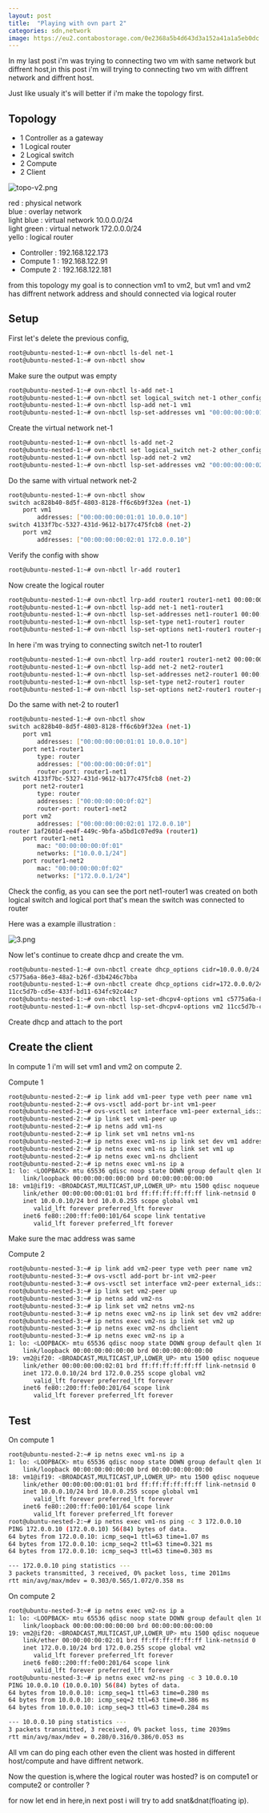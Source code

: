 ```yaml
---
layout: post
title:  "Playing with ovn part 2"
categories: sdn,network
image: https://eu2.contabostorage.com/0e2368a5b4d643d3a152a41a1a5eb0dc:kano/Kano_two.png
---
```

In my last post i'm was trying to connecting two vm with same network but diffrent host,in this post i'm will trying to connecting two vm with diffrent network and diffrent host.

Just like usualy it's will better if i'm make the topology first.


## Topology
- 1 Controller as a gateway
- 1 Logical router
- 2 Logical switch
- 2 Compute 
- 2 Client

![topo-v2.png](../../assets/img/sdn/topo-v2.png)

red : physical network  
blue : overlay network  
light blue : virtual network 10.0.0.0/24  
light green : virtual network 172.0.0.0/24  
yello : logical router

- Controller : 192.168.122.173
- Compute 1 : 192.168.122.91
- Compute 2 : 192.168.122.181

from this topology my goal is to connection vm1 to vm2, but vm1 and vm2 has diffrent network address and should connected via logical router

## Setup
First let's delete the previous config,

```bash
root@ubuntu-nested-1:~# ovn-nbctl ls-del net-1
root@ubuntu-nested-1:~# ovn-nbctl show
```
Make sure the output was empty

```bash
root@ubuntu-nested-1:~# ovn-nbctl ls-add net-1
root@ubuntu-nested-1:~# ovn-nbctl set logical_switch net-1 other_config:subnet="10.0.0.0/24" other_config:exclude_ips="10.0.0.1"
root@ubuntu-nested-1:~# ovn-nbctl lsp-add net-1 vm1
root@ubuntu-nested-1:~# ovn-nbctl lsp-set-addresses vm1 "00:00:00:00:01:01 10.0.0.10"
```
Create the virtual network net-1

```bash
root@ubuntu-nested-1:~# ovn-nbctl ls-add net-2
root@ubuntu-nested-1:~# ovn-nbctl set logical_switch net-2 other_config:subnet="172.0.0.0/24" other_config:exclude_ips="172.0.0.1"
root@ubuntu-nested-1:~# ovn-nbctl lsp-add net-2 vm2
root@ubuntu-nested-1:~# ovn-nbctl lsp-set-addresses vm2 "00:00:00:00:02:01 172.0.0.10"
```
Do the same with virtual network net-2

```bash
root@ubuntu-nested-1:~# ovn-nbctl show
switch ac828b40-8d5f-4803-8128-ff6c6b9f32ea (net-1)
    port vm1
        addresses: ["00:00:00:00:01:01 10.0.0.10"]
switch 4133f7bc-5327-431d-9612-b177c475fcb8 (net-2)
    port vm2
        addresses: ["00:00:00:00:02:01 172.0.0.10"]
```
Verify the config with show

```bash
root@ubuntu-nested-1:~# ovn-nbctl lr-add router1
```
Now create the logical router

```bash
root@ubuntu-nested-1:~# ovn-nbctl lrp-add router1 router1-net1 00:00:00:00:0f:01 10.0.0.1/24
root@ubuntu-nested-1:~# ovn-nbctl lsp-add net-1 net1-router1
root@ubuntu-nested-1:~# ovn-nbctl lsp-set-addresses net1-router1 00:00:00:00:0f:01
root@ubuntu-nested-1:~# ovn-nbctl lsp-set-type net1-router1 router
root@ubuntu-nested-1:~# ovn-nbctl lsp-set-options net1-router1 router-port=router1-net1
```
In here i'm was trying to connecting switch net-1 to router1

```bash
root@ubuntu-nested-1:~# ovn-nbctl lrp-add router1 router1-net2 00:00:00:00:0f:02 172.0.0.1/24
root@ubuntu-nested-1:~# ovn-nbctl lsp-add net-2 net2-router1
root@ubuntu-nested-1:~# ovn-nbctl lsp-set-addresses net2-router1 00:00:00:00:0f:02
root@ubuntu-nested-1:~# ovn-nbctl lsp-set-type net2-router1 router
root@ubuntu-nested-1:~# ovn-nbctl lsp-set-options net2-router1 router-port=router1-net2
```
Do the same with net-2 to router1

```bash
root@ubuntu-nested-1:~# ovn-nbctl show
switch ac828b40-8d5f-4803-8128-ff6c6b9f32ea (net-1)
    port vm1
        addresses: ["00:00:00:00:01:01 10.0.0.10"]
    port net1-router1
        type: router
        addresses: ["00:00:00:00:0f:01"]
        router-port: router1-net1
switch 4133f7bc-5327-431d-9612-b177c475fcb8 (net-2)
    port net2-router1
        type: router
        addresses: ["00:00:00:00:0f:02"]
        router-port: router1-net2
    port vm2
        addresses: ["00:00:00:00:02:01 172.0.0.10"]
router 1af2601d-ee4f-449c-9bfa-a5bd1c07ed9a (router1)
    port router1-net1
        mac: "00:00:00:00:0f:01"
        networks: ["10.0.0.1/24"]
    port router1-net2
        mac: "00:00:00:00:0f:02"
        networks: ["172.0.0.1/24"]
```
Check the config, as you can see the port net1-router1 was created on both logical switch and logical port that's mean the switch was connected to router

Here was a example illustration :

![3.png](../../assets/img/sdn/3.png)

Now let's continue to create dhcp and create the vm.


```bash
root@ubuntu-nested-1:~# ovn-nbctl create dhcp_options cidr=10.0.0.0/24 options='"lease_time"="3600" "router"="10.0.0.1" "server_id"="10.0.0.1" "server_mac"="00:00:00:00:0f:01"'
c5775a6a-86e3-48a2-b26f-d3b4246c7bba
root@ubuntu-nested-1:~# ovn-nbctl create dhcp_options cidr=172.0.0.0/24 options='"lease_time"="3600" "router"="172.0.0.1" "server_id"="172.0.0.1" "server_mac"="00:00:00:00:0f:02"'
11cc5d7b-cd5e-433f-bd11-634fc92c44c7
root@ubuntu-nested-1:~# ovn-nbctl lsp-set-dhcpv4-options vm1 c5775a6a-86e3-48a2-b26f-d3b4246c7bba
root@ubuntu-nested-1:~# ovn-nbctl lsp-set-dhcpv4-options vm2 11cc5d7b-cd5e-433f-bd11-634fc92c44c7
```
Create dhcp and attach to the port


## Create the client
In compute 1 i'm will set vm1 and vm2 on compute 2.

Compute 1 
```bash
root@ubuntu-nested-2:~# ip link add vm1-peer type veth peer name vm1
root@ubuntu-nested-2:~# ovs-vsctl add-port br-int vm1-peer
root@ubuntu-nested-2:~# ovs-vsctl set interface vm1-peer external_ids:iface-id=vm1
root@ubuntu-nested-2:~# ip link set vm1-peer up
root@ubuntu-nested-2:~# ip netns add vm1-ns
root@ubuntu-nested-2:~# ip link set vm1 netns vm1-ns
root@ubuntu-nested-2:~# ip netns exec vm1-ns ip link set dev vm1 address 00:00:00:00:01:01
root@ubuntu-nested-2:~# ip netns exec vm1-ns ip link set vm1 up
root@ubuntu-nested-2:~# ip netns exec vm1-ns dhclient
root@ubuntu-nested-2:~# ip netns exec vm1-ns ip a
1: lo: <LOOPBACK> mtu 65536 qdisc noop state DOWN group default qlen 1000
    link/loopback 00:00:00:00:00:00 brd 00:00:00:00:00:00
18: vm1@if19: <BROADCAST,MULTICAST,UP,LOWER_UP> mtu 1500 qdisc noqueue state UP group default qlen 1000
    link/ether 00:00:00:00:01:01 brd ff:ff:ff:ff:ff:ff link-netnsid 0
    inet 10.0.0.10/24 brd 10.0.0.255 scope global vm1
       valid_lft forever preferred_lft forever
    inet6 fe80::200:ff:fe00:101/64 scope link tentative 
       valid_lft forever preferred_lft forever
```
Make sure the mac address was same

Compute 2
```bash
root@ubuntu-nested-3:~# ip link add vm2-peer type veth peer name vm2
root@ubuntu-nested-3:~# ovs-vsctl add-port br-int vm2-peer
root@ubuntu-nested-3:~# ovs-vsctl set interface vm2-peer external_ids:iface-id=vm2
root@ubuntu-nested-3:~# ip link set vm2-peer up
root@ubuntu-nested-3:~# ip netns add vm2-ns
root@ubuntu-nested-3:~# ip link set vm2 netns vm2-ns
root@ubuntu-nested-3:~# ip netns exec vm2-ns ip link set dev vm2 address 00:00:00:00:02:01
root@ubuntu-nested-3:~# ip netns exec vm2-ns ip link set vm2 up
root@ubuntu-nested-3:~# ip netns exec vm2-ns dhclient
root@ubuntu-nested-3:~# ip netns exec vm2-ns ip a
1: lo: <LOOPBACK> mtu 65536 qdisc noop state DOWN group default qlen 1000
    link/loopback 00:00:00:00:00:00 brd 00:00:00:00:00:00
19: vm2@if20: <BROADCAST,MULTICAST,UP,LOWER_UP> mtu 1500 qdisc noqueue state UP group default qlen 1000
    link/ether 00:00:00:00:02:01 brd ff:ff:ff:ff:ff:ff link-netnsid 0
    inet 172.0.0.10/24 brd 172.0.0.255 scope global vm2
       valid_lft forever preferred_lft forever
    inet6 fe80::200:ff:fe00:201/64 scope link 
       valid_lft forever preferred_lft forever
```

## Test
On compute 1
```bash
root@ubuntu-nested-2:~# ip netns exec vm1-ns ip a
1: lo: <LOOPBACK> mtu 65536 qdisc noop state DOWN group default qlen 1000
    link/loopback 00:00:00:00:00:00 brd 00:00:00:00:00:00
18: vm1@if19: <BROADCAST,MULTICAST,UP,LOWER_UP> mtu 1500 qdisc noqueue state UP group default qlen 1000
    link/ether 00:00:00:00:01:01 brd ff:ff:ff:ff:ff:ff link-netnsid 0
    inet 10.0.0.10/24 brd 10.0.0.255 scope global vm1
       valid_lft forever preferred_lft forever
    inet6 fe80::200:ff:fe00:101/64 scope link 
       valid_lft forever preferred_lft forever
root@ubuntu-nested-2:~# ip netns exec vm1-ns ping -c 3 172.0.0.10
PING 172.0.0.10 (172.0.0.10) 56(84) bytes of data.
64 bytes from 172.0.0.10: icmp_seq=1 ttl=63 time=1.07 ms
64 bytes from 172.0.0.10: icmp_seq=2 ttl=63 time=0.321 ms
64 bytes from 172.0.0.10: icmp_seq=3 ttl=63 time=0.303 ms

--- 172.0.0.10 ping statistics ---
3 packets transmitted, 3 received, 0% packet loss, time 2011ms
rtt min/avg/max/mdev = 0.303/0.565/1.072/0.358 ms
```

On compute 2
```bash
root@ubuntu-nested-3:~# ip netns exec vm2-ns ip a
1: lo: <LOOPBACK> mtu 65536 qdisc noop state DOWN group default qlen 1000
    link/loopback 00:00:00:00:00:00 brd 00:00:00:00:00:00
19: vm2@if20: <BROADCAST,MULTICAST,UP,LOWER_UP> mtu 1500 qdisc noqueue state UP group default qlen 1000
    link/ether 00:00:00:00:02:01 brd ff:ff:ff:ff:ff:ff link-netnsid 0
    inet 172.0.0.10/24 brd 172.0.0.255 scope global vm2
       valid_lft forever preferred_lft forever
    inet6 fe80::200:ff:fe00:201/64 scope link 
       valid_lft forever preferred_lft forever
root@ubuntu-nested-3:~# ip netns exec vm2-ns ping -c 3 10.0.0.10
PING 10.0.0.10 (10.0.0.10) 56(84) bytes of data.
64 bytes from 10.0.0.10: icmp_seq=1 ttl=63 time=0.280 ms
64 bytes from 10.0.0.10: icmp_seq=2 ttl=63 time=0.386 ms
64 bytes from 10.0.0.10: icmp_seq=3 ttl=63 time=0.284 ms

--- 10.0.0.10 ping statistics ---
3 packets transmitted, 3 received, 0% packet loss, time 2039ms
rtt min/avg/max/mdev = 0.280/0.316/0.386/0.053 ms
```

All vm can do ping each other even the client was hosted in different host/compute and have diffrent network.

Now the question is,where the logical router was hosted? is on compute1 or compute2 or controller ?


for now let end in here,in next post i will try to add snat&dnat(floating ip).
